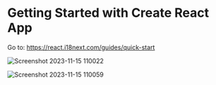 # Getting Started with Create React App

Go to:
https://react.i18next.com/guides/quick-start


![Screenshot 2023-11-15 110022](https://github.com/HannaFleming/language-translation-page-react/assets/124400864/0d446c10-21b1-44a6-b6e7-c922ab907aec)

![Screenshot 2023-11-15 110059](https://github.com/HannaFleming/language-translation-page-react/assets/124400864/3178396d-7f6e-41d9-b5e0-b6cd40d1e30b)
